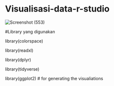 # Visualisasi-data-r-studio

![Screenshot (553)](https://user-images.githubusercontent.com/122673255/212534990-881611ab-914b-40f0-9850-55ba8f6a7420.png)

#Library yang digunakan

library(colorspace)

library(readxl)

library(dplyr)

library(tidyverse)

library(ggplot2)    # for generating the visualiations
